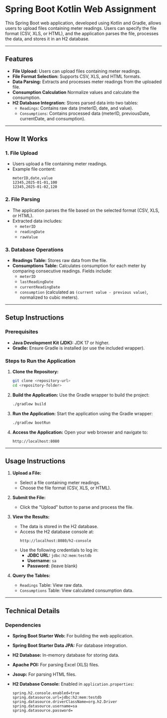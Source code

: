 # Spring Boot Kotlin Web Assignment

This Spring Boot web application, developed using Kotlin and Gradle, allows users to upload files containing meter readings. Users can specify the file format (CSV, XLS, or HTML), and the application parses the file, processes the data, and stores it in an H2 database.

---

## Features

- **File Upload:** Users can upload files containing meter readings.
- **File Format Selection:** Supports CSV, XLS, and HTML formats.
- **Data Parsing:** Extracts and processes meter readings from the uploaded file.
- **Consumption Calculation** Normalize values and calculate the consumption.
- **H2 Database Integration:** Stores parsed data into two tables:
  - `Readings`: Contains raw data (meterID, date, and value).
  - `Consumptions`: Contains processed data (meterID, previousDate, currentDate, and consumption).

---

## How It Works

### 1. File Upload
- Users upload a file containing meter readings.
- Example file content:
  ```csv
  meterID,date,value
  12345,2025-01-01,100
  12345,2025-01-02,120
  ```

### 2. File Parsing
- The application parses the file based on the selected format (CSV, XLS, or HTML).
- Extracted data includes:
  - `meterID`
  - `readingDate`
  - `rawValue`

### 3. Database Operations
- **Readings Table:** Stores raw data from the file.
- **Consumptions Table:** Calculates consumption for each meter by comparing consecutive readings. Fields include:
  - `meterID`
  - `lastReadingDate`
  - `currentReadingDate`
  - `consumption` (calculated as `(current value - previous value)`, normalized to cubic meters).

---

## Setup Instructions

### Prerequisites

- **Java Development Kit (JDK):** JDK 17 or higher.
- **Gradle:** Ensure Gradle is installed (or use the included wrapper).

### Steps to Run the Application

1. **Clone the Repository:**
   ```bash
   git clone <repository-url>
   cd <repository-folder>
   ```

2. **Build the Application:**
   Use the Gradle wrapper to build the project:
   ```bash
   ./gradlew build
   ```

3. **Run the Application:**
   Start the application using the Gradle wrapper:
   ```bash
   ./gradlew bootRun
   ```

4. **Access the Application:**
   Open your web browser and navigate to:
   ```
   http://localhost:8080
   ```

---

## Usage Instructions

1. **Upload a File:**
   - Select a file containing meter readings.
   - Choose the file format (CSV, XLS, or HTML).

2. **Submit the File:**
   - Click the "Upload" button to parse and process the file.

3. **View the Results:**
   - The data is stored in the H2 database.
   - Access the H2 database console at:
     ```
     http://localhost:8080/h2-console
     ```
   - Use the following credentials to log in:
     - **JDBC URL:** `jdbc:h2:mem:testdb`
     - **Username:** `sa`
     - **Password:** (leave blank)

4. **Query the Tables:**
   - `Readings` Table: View raw data.
   - `Consumptions` Table: View calculated consumption data.

---


## Technical Details

### Dependencies

- **Spring Boot Starter Web:** For building the web application.
- **Spring Boot Starter Data JPA:** For database integration.
- **H2 Database:** In-memory database for storing data.
- **Apache POI:** For parsing Excel (XLS) files.
- **Jsoup:** For parsing HTML files.


- **H2 Database Console:**
  Enabled in `application.properties`:
  ```properties
  spring.h2.console.enabled=true
  spring.datasource.url=jdbc:h2:mem:testdb
  spring.datasource.driverClassName=org.h2.Driver
  spring.datasource.username=sa
  spring.datasource.password=
  ```
